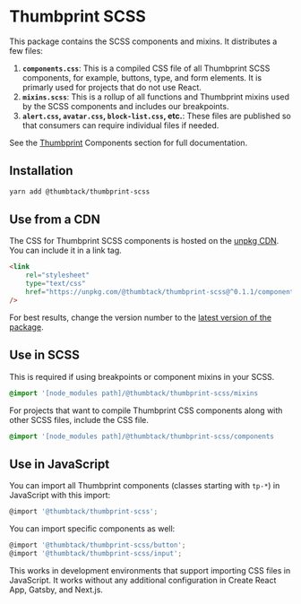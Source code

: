 # Thumbprint SCSS

This package contains the SCSS components and mixins. It distributes a few files:

1. **`components.css`**: This is a compiled CSS file of all Thumbprint SCSS components, for example, buttons, type, and form elements. It is primarly used for projects that do not use React.
2. **`mixins.scss`**: This is a rollup of all functions and Thumbprint mixins used by the SCSS components and includes our breakpoints.
3. **`alert.css`, `avatar.css`, `block-list.css`, etc.**: These files are published so that consumers can require individual files if needed.

See the [Thumbprint](https://thumbprint.design) Components section for full documentation.

## Installation

```bash
yarn add @thumbtack/thumbprint-scss
```

## Use from a CDN

The CSS for Thumbprint SCSS components is hosted on the [unpkg CDN](https://unpkg.com/). You can include it in a link tag.

```html
<link
    rel="stylesheet"
    type="text/css"
    href="https://unpkg.com/@thumbtack/thumbprint-scss@^0.1.1/components.css"
/>
```

For best results, change the version number to the [latest version of the package](https://www.npmjs.com/package/@thumbtack/thumbprint-scss).

## Use in SCSS

This is required if using breakpoints or component mixins in your SCSS.

```scss
@import '[node_modules path]/@thumbtack/thumbprint-scss/mixins
```

For projects that want to compile Thumbprint CSS components along with other SCSS files, include the CSS file.

```scss
@import '[node_modules path]/@thumbtack/thumbprint-scss/components
```

## Use in JavaScript

You can import all Thumbprint components (classes starting with `tp-*`) in JavaScript with this import:

```js
@import '@thumbtack/thumbprint-scss';
```

You can import specific components as well:

```js
@import '@thumbtack/thumbprint-scss/button';
@import '@thumbtack/thumbprint-scss/input';
```

This works in development environments that support importing CSS files in JavaScript. It works without any additional configuration in Create React App, Gatsby, and Next.js.

